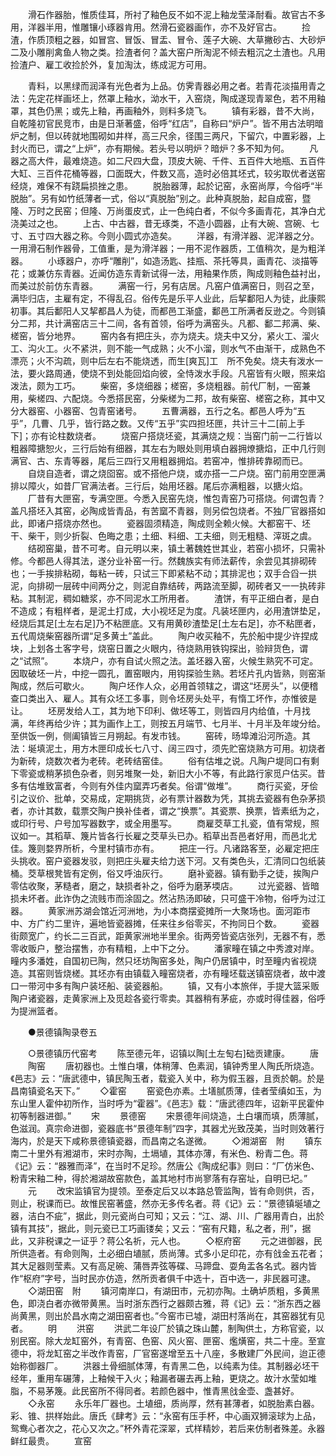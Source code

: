 <!-- { "loadSidebar": true } -->
　　滑石作器胎，惟质佳耳，所衬了釉色反不如不泥上釉龙莹泽耐看。故官古不多用，洋器半用，惟雕镶小琢器肯用。然滑石瓷器画作，亦不及好官古。
　　捡渣，作质顶粗之器，如冒宫、冒饭、冒盂、冒令、莲子大碗、大草撇砂古、大砂炉二及小雕削禽鱼人物之类。捡渣者何？盖大窑户所淘泥不倾去粗沉之土渣也。凡用捡渣户、雇工收捡於外，复加淘汰，练成泥方可用。

　　青料，以黑绿而润泽有光色者为上品。仿霁青器必用之者。若青花淡描用青之法：先定花样画坯上，然罩上釉水，泑水干，入窑烧，陶成遂现青翠色，若不用釉罩，其色仍黑；或先上釉，再画釉外，则料多烧飞。
　　镇有彩器，昔不大尚，自乾隆初官民竞市，由是日渐著盛，俗呼“红店”，自称曰“炉户”。皆不用古法明暗炉之制，但以砖就地围砌如井样，高三尺余，径围三两尺，下留穴，中置彩器，上封火而已，谓之“上炉”，亦有期候。若头号以明炉？暗炉？多不知为何。
　　凡器之高大件，最难烧造。如二尺四大盘，顶皮大碗、千件、五百件大地瓶、五百件大缸、三百件花桶等器，口面既大，件数又高，造时必倍其坯式，较劣取优者送窑经烧，难保不有跷扁损挫之患。
　　脱胎器薄，起於记窑，永窑尚厚，今俗呼“半脱胎”。另有如竹纸薄者一式，俗以“真脱胎”别之。此种真脱胎，起自成窑，暨隆、万时之民窑；但隆、万尚蛋皮式，止一色纯白者，不似今多画青花，其净白尤浇美过之也。
　　上古、中古器，昔无琢类，不造小圆器，止有大碗、宫碗、七寸、五寸四大器之称。今则小圆式亦造矣。
　　洋器，有滑洋器、泥洋器之分。一用滑石制作器骨，工值重，是为滑洋器；一用不泥作器质，工值稍次，是为粗洋器。
　　小琢器户，亦呼“雕削”，如造汤匙、挂瓶、茶托等具，画青花、淡描等花；或兼仿东青器。近闻仿造东青新试得一法，用釉果作质，陶成则釉色益衬出，而美过於前仿东青器。
　　满窑一行，另有店居。凡窑户值满窑日，则召之至，满毕归店，主雇有定，不得乱召。俗传先是乐平人业此，后挈鄱阳人为徒，此康熙初事。其后鄱阳人又挈都昌人为徒，而都邑工渐盛，鄱邑工所满者反逊之。今则镇分二邦，共计满窑店三十二间，各有首领，俗呼为满窑头。凡都、鄱二邦满、柴、槎窑，皆分地界。
　　窑内各有把庄头，亦为烧夫。烧夫中又分，紧火工、溜火工、沟火工。火不紧洪，则不能一气成熟；火不小溜，则水气不由渐干，成熟色不漂亮；火不沟疏，则中后左右不能烧透，而生[爽瓦]工　所不免矣。烧夫有泼水一法，要火路周通，使烧不到处能回焰向彼，全恃泼水手段。凡窑皆有火眼，照来焰泼法，颇为工巧。
　　柴窑，多烧细器；槎窑，多烧粗器。前代厂制，一窑兼用，柴槎四、六配烧。今悉搭民窑，分柴槎为二邦，故有柴窑、槎窑之称，其中又分大器窑、小器窑、包青窑诸号。
　　五曹满器，五行之名。都邑人呼为“五乎”，几曹、几乎，皆行路之数。又传“五乎”实四担坯匣，共计三十二[前上手下]；亦有论柱数烧者。
　　烧窑户搭烧坯瓷，其满烧之规：当窑门前一二行皆以粗器障搪恕火，三行后始有细器，其左右为眼处则用填白器拥燎搪焰，正中几行则满官、古、东青等器，尾后三四行又用粗器拥焰。若窑冲，惟排砖靠砌而已。
　　自烧自造者，谓之烧囵窑。或不搭他户烧，或亦搭一二户烧。窑门前用空匣满排以障火，如昔厂官满法者。三行后，始用坯器。尾后亦满粗器，以搪火焰。
　　厂昔有大匣窑，专满空匣。今悉入民窑先烧，惟包青窑乃可搭烧。何谓包青？盖凡搭坯入其窑，必陶成皆青品，有苦窳不青器，则另偿包烧者。不独厂官器搭如此，即诸户搭烧亦然也。
　　瓷器固须精造，陶成则全赖火候。大都窑干、坯干、柴干，则少折裂、色晦之患；土细、料细、工夫细，则无粗糙、滓斑之虞。
　　结砌窑巢，昔不可考。自元明以来，镇土著魏姓世其业，若窑小损坏，只需补修。今都邑人得其法，遂分业补窑一行。然魏族实有师法薪传，余尝见其排砌砖也；一手挨排粘砌，每粘一砖，只试三下即紧粘不动；其排泥也；双手合舀一拱泥，向排砌一层砖中间两分之，则泥自靠结砖，两路流至脚，砌砖者又一一执砖非粘。其制泥，稠如糖浆，亦不同泥水工所用者。
　　渣饼，有平正细白者，是白不造成；有粗样者，是泥土打成，大小视坯足为度。凡装坯匣内，必用渣饼垫足，经烧后其足[土左右足]乃不粘匣底。又有用黄砂渣垫足[土左右足]，亦不粘匣者，五代周烧柴窑器所谓“足多黄土”盖此。
　　陶户收买釉不，先於船中提少许捏成块，上划各土客字号，烧窑日置之火眼内，待烧熟用铁钩探出，验辩货色，谓之“试照”。
　　本烧户，亦有自试火照之法。盖坯器入窑，火候生熟究不可定。因取破坯一片，中挖一圆孔，置窑眼内，用钩探验生熟。若坯片孔内皆熟，则窑渐陶成，然后可歇火。
　　陶户坯作人众，必用首领辖之，谓这“坯房头”，以便稽查口类出入、雇人。其有众坯工多事，则令坯房头处平，有惰工坏作，亦惟彼是让。
　　坯房发给人工，其为地下印利、做坯等工，则皆四月内给值，十月找满，年终再给少许；其为画作上工，则按五月端节、七月半、十月半及年竣分给。至供饭一例，侧阖镇皆三月朔起。有发市钱。
　　窑砖，旸埠滩沿河所造。其法：埏填泥土，用方木匣印成长七八寸、阔三四寸，须先贮窑烧熟方可用。初烧者为新砖，烧数次者为老砖。老砖结窑佳。
　　俗有估堆之说。凡陶户堤同口有剩下零瓷或稍茅损色杂者，则另堆聚一处，新旧大小不等，有此路行家觅户估买。昔多有估堆致富者，今则有外佳内窳弄巧者矣。俗谓“做堆”。
　　商行买瓷，牙侩引之议价、批单，交易成，定期挑货，必有票计器数为凭，其挑去瓷器有色杂茅损者，亦计其数，载票交陶户换补佳者，谓之“换票”。其瓷票、换票，皆素纸为之，或印行号、户号加写器数字，或全用墨写。
　　商雇茭草工扎瓷，值有常规，照议如一。其稻草、篾片皆各行长雇之茭草头已办。稻草出吾邑者好用，而邑北尤佳。篾则婺界所析，今里村镇市亦有。
　　把庄一行。凡诸路客至，必雇定把庄头挑收。窑户瓷器发驳，则把庄头雇夫给力送下河。又有类色头，汇清同口包纸装桶。茭草根凳皆有定例，俗又呼油灰行。
　　磨补瓷器。镇有勤手之徒，挨陶户零估收聚，茅糙者，磨之，缺损者补之，俗呼为磨茅堧店。
　　过光瓷器、皆暗损未坏者。此诈伪之流贱市而涂固之。然沾热汤即破，只可盛干冷物，俗呼为过江器。
　　黄家洲苏湖会馆近河洲地，为小本商摆瓷摊所一大聚场也。面河距市中、方广约二里许，遍地皆瓷器摊，任来往乡俗零买，不拘同日个数。
　　瓷器街颇宽广，约长二三百武，距黄家洲地半里余。街两旁皆瓷店张列，无器不有，悉零收贩户，整治摆售，亦有精粗，上中下之分。
　　潘家疃在镇之中秀渡对岸。疃内多潘姓，自国初已陶，然只坯坊陶窑多处，陶户仍居镇中，时至疃内省视烧造。其窑则皆烧槎。其坯亦有由镇载入疃窑烧者，亦有疃坯载送镇窑烧者，故中渡口一带河中多有陶户装坯船、装瓷器船。
　　镇，又有小本旅伴，手提大篮采贩陶户诸瓷器，走黄家洲上及觅趁各瓷行零卖。其器稍有茅疵，亦或时得佳器，俗呼为提洲篮者。

　　●景德镇陶录卷五

　　○景德镇历代窑考
　　陈至德元年，诏镇以陶[土左匋右]础贡建康。
　　唐
　　陶窑
　　唐初器也。土惟白壤，体稍薄、色素润，镇钟秀里人陶氏所烧造。《邑志》云：“唐武德中，镇民陶玉者，载瓷入关中，称为假玉器，且贡於朝。於是昌南镇瓷名天下。”
　　◇霍窑
　　窑瓷色亦素。土墡腻质薄，佳者莹缜如玉，为东山里人霍仲初所作，当时呼为“霍器”。《邑志》载：“唐武德四年，诏新平民霍仲初等制器进御。”
　　宋
　　景德窑
　　宋景德年间烧造，土白壤而填，质薄腻，色滋润。真宗命进御，瓷器底书“景德年制”四字，其器尤光致茂美，当时则效著行海内，於是天下咸称景德镇瓷器，而昌南之名遂微。
　　◇湘湖窑　附
　　镇东南二十里外有湘湖市，宋时亦陶，土塥埴，其体亦薄，有米色、粉青二色。蒋《记》云：“器雅而泽”，在当时不足珍。然唐公《陶成纪事》则曰：“厂仿米色、粉青宋釉二种，得於湘湖故窑款色，盖其地村市尚寥落有存窑址，自明已圮。”
　　元
　　改宋监镇官为提领。至泰定后又以本路总管监陶，皆有命则供，否，则止，税课而已。故惟民窑著盛，然亦无多传名者。蒋《记》云：“景德镇埏埴之器，洁白不疵”，据此，则元瓷尚白可知；又云：“江、湖、川、广器用青白，出於镇有其技”，据此，则元瓷已工巧画镂矣；又云：“窑有尺籍，私之者，刑”，据此，又非税课之一证乎？蒋公名祈，元人也。
　　◇枢府窑
　　元之进御器，民所供造者。有命则陶，土必细白埴腻，质尚薄。式多小足印花，亦有戗金五花者；其大足器则莹素。又有高足碗、蒲唇弄弦等碟、马蹄盘、耍角盂各名式。器内皆作“枢府”字号，当时民亦仿造，然所贡者俱千中选十，百中选一，非民器可逮。
　　◇湖田窑　附
　　镇河南岸口，有湖田市，元初亦陶。土确垆质粗，多黄黑色，即浇白者亦微带黄黑。当时浙东西行之器颇古雅，蒋《记》云：“浙东西之器尚黄黑，则出於昌水南之湖田窑者也。”今窑市已墟，湖田村落尚在，其窑器犹有见者。
　　明
　　洪窑
　　洪武二年设厂於镇之珠山麓，制陶供土，方称官瓷，以别民窑。除大龙缸窑外，有青窑、色窑、风火窑、匣窑、爁熿窑，共二十座。至宣德中，将龙缸窑之半改作青窑，厂官窑遂增至五十八座，多散建厂外民间，迨正德始称御器厂。
　　洪器土骨细腻体薄，有青黑二色，以纯素为佳。其制器必坯干经年，重用车碾薄，上釉候干入火；釉漏者碾去再上釉，更烧之。故汁水莹如堆脂，不易茅篾。此民窑所不得同者。若颜色器中，惟青黑戗金壶、盏甚好。
　　◇永窑
　　永乐年厂器也。土埴细，质尚厚，然有甚薄者，如脱胎素白器。彩、锥、拱样始此。唐氏《肆考》云：“永窑有压手杯，中心画双狮滚球为上品，鸳鸯心者次之，花心又次之。”杯外青花深翠，式样精妙，若后来仿制者殊差。永器鲜红最贵。
　　宣窑
